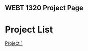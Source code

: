 ## WEBT 1320 Project Page

<h1>Project List</h1>

<a href="project1/index.html" target="_blank">Project 1</a>

